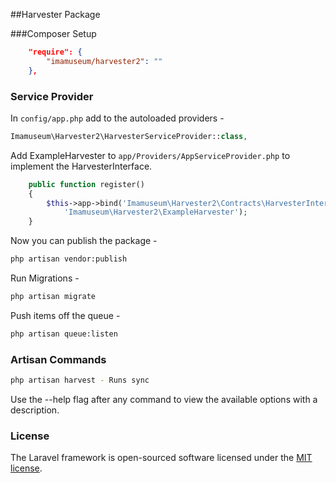 ##Harvester Package

###Composer Setup
```json
    "require": {
        "imamuseum/harvester2": ""
    },
```

### Service Provider
In `config/app.php` add to the autoloaded providers -
```php
Imamuseum\Harvester2\HarvesterServiceProvider::class,
```

Add ExampleHarvester to `app/Providers/AppServiceProvider.php` to implement the HarvesterInterface.
```php
    public function register()
    {
        $this->app->bind('Imamuseum\Harvester2\Contracts\HarvesterInterface',
            'Imamuseum\Harvester2\ExampleHarvester');
    }
```

Now you can publish the package -
```sh
php artisan vendor:publish

```

Run Migrations -
```sh
php artisan migrate
```

Push items off the queue -
```sh
php artisan queue:listen
```

### Artisan Commands
```sh
php artisan harvest - Runs sync
```
Use the --help flag after any command to view the available options with a description.

### License
The Laravel framework is open-sourced software licensed under the [MIT license](http://opensource.org/licenses/MIT).

